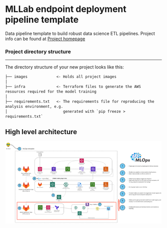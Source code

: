 # MLLab endpoint deployment pipeline template

Data pipeline template to build robust data science ETL pipelines.
Project info can be found at [Project homepage](https://confluence.tuigroup.com/x/tR6tQw)


### Project directory structure
------------

The directory structure of your new project looks like this: 

```
├── images             <- Holds all project images
│
├── infra              <- Terraform files to generate the AWS resources required for the model training
│
├── requirements.txt   <- The requirements file for reproducing the analysis environment, e.g.
│                         generated with `pip freeze > requirements.txt`
```

## High level architecture
![Architecture](images/mlops_endpoint_pipeline_template.png)

